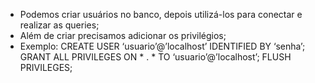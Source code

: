 * Podemos criar usuários no banco, depois utilizá-los para conectar e realizar as queries;
* Além de criar precisamos adicionar os privilégios;
* Exemplo: CREATE USER ‘usuario’@’localhost’ IDENTIFIED BY ‘senha’; GRANT ALL PRIVILEGES ON * . * TO ‘usuario’@’localhost’; FLUSH PRIVILEGES;
